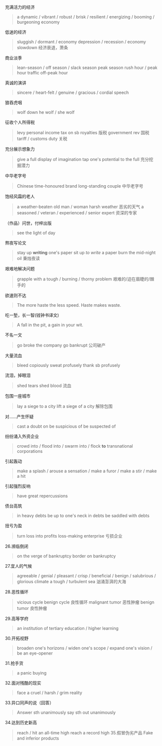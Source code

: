 充满活力的经济
> a dynamic / vibrant / robust / brisk / resilient / energizing / booming / burgeoning economy 

低迷的经济
> sluggish / dormant / 
> economy depression / recession / economy slowdown 经济衰退，萧条

商业淡季
> lean-season / off season / slack season
> peak season
> rush hour / peak hour
> traffic off-peak hour

真诚的演讲
> sincere / heart-felt / genuine / gracious / cordial speech

狼吞虎咽
> wolf down
> he wolf / she wolf

征收个人所得税
> levy personal income tax on sb
> royalties 版税
> government rev 国税
> tariff / customs duty 关税

充分展示想象力
> give a full display of imagination
> tap one's potential to the full 充分挖掘潜力

中华老字号
> Chinese time-honoured brand
> long-standing couple 中华老字号

饱经风霜的老人
> a weather-beaten old man / woman
> harsh weather 恶劣的天气
> a seasoned / veteran / experienced / senior expert 资深的专家

（作品）问世，付梓出版
> see the light of day 

熬夜写论文
> stay up **writing** one's paper
> sit up *to write* a paper
> burn the mid-night oil 秉烛夜读

艰难地解决问题
> grapple with a tough / burning / thorny problem 艰难的/迫在眉睫的/棘手的

欲速则不达
> The more haste the less speed.
> Haste makes waste.

吃一堑，长一智(钱钟书译文)
> A fall in the pit, a gain in your wit.

不名一文
> go broke
> the company go bankrupt 公司破产

大量流血
> bleed copiously
> sweat profusely
> thank sb profusely

流泪，掉眼泪
> shed tears 
> shed blood 流血

包围一座城市
> lay a siege to a city
> lift a siege of a city 解除包围

对……产生怀疑
> cast a doubt on
> be suspicious of 
> be suspected of

纷纷涌入外资企业
> crowd into / flood into / swarm into / flock **to** transnational corporations 

引起轰动
> make a splash / arouse a sensation / make a furor / make a stir / make a hit

引起强烈反响
> have great repercussions 

债台高筑
> in heavy debts
> be up to one's neck in debts
> be saddled with debts

扭亏为盈
> turn loss into profits
> loss-making enterprise 亏损企业

26.濒临倒闭
> on the verge of bankruptcy
> border on bankruptcy

27.宜人的气候 
> agreeable / genial / pleasant / crisp / beneficial / benign / salubrious / glorious climate
> a tough / turbulent sea 汹涌澎湃的大海

28.恶性循环
> vicious cycle
> benign cycle 良性循环
> malignant tumor 恶性肿瘤
> benign tumor 良性肿瘤 

29.高等学府
> an institution of tertiary education / higher learning 

30.开拓视野
> broaden one's horizons / widen one's scope / expand one's vision / be an eye-opener

31.抢手货
> a panic buying 

32.面对残酷的现实
> face a cruel / harsh / grim reality

33.异口同声的说（回答）
> Answer sth unanimously
> say sth out unanimously 

34.达到历史新高
> reach / hit  an all-time high
> reach a record high
35.假冒伪劣产品
Fake and inferior products
